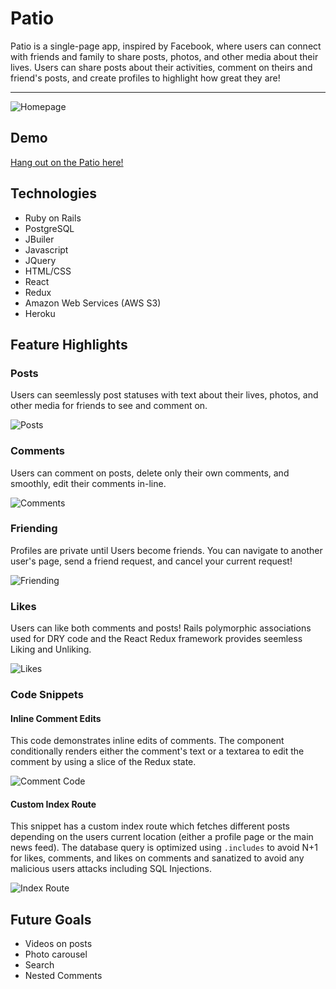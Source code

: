 # Patio 

   Patio is a single-page app, inspired by Facebook, where users can connect with friends and family to share posts, photos, and other media
about their lives. Users can share posts about their activities, comment on theirs and friend's posts, and create  profiles to highlight how great they are!  

---

![Homepage](https://user-images.githubusercontent.com/51393952/68999277-82fb7400-0873-11ea-990e-4851d99cc54c.jpg)

## Demo

[Hang out on the Patio here!](https://patio-fsp.herokuapp.com/?#/)

## Technologies
  + Ruby on Rails
  + PostgreSQL
  + JBuiler
  + Javascript
  + JQuery
  + HTML/CSS
  + React
  + Redux
  + Amazon Web Services (AWS S3)
  + Heroku
  
 ## Feature Highlights
 
 ### Posts
   Users can seemlessly post statuses with text about their lives, photos, and other media for friends to 
   see and comment on.
   
   ![Posts](https://media.giphy.com/media/KCdUhACqLy02Js4gfT/giphy.gif)
   
### Comments
  Users can comment on posts, delete only their own comments, and smoothly, edit their comments in-line.
  
  ![Comments](https://user-images.githubusercontent.com/51393952/69013220-7b4ed480-0932-11ea-8a06-35cf07b498f4.gif)
  
### Friending
  Profiles are private until Users become friends. You can navigate to another user's page, send a friend request, and cancel your current request!
  
  ![Friending](https://user-images.githubusercontent.com/51393952/70950892-bcf89b00-2016-11ea-8341-869bae7ec78f.gif)
  
### Likes
   Users can like both comments and posts! Rails polymorphic associations used for DRY code and the React Redux framework provides seemless Liking and Unliking.
   
   ![Likes](https://user-images.githubusercontent.com/51393952/70949742-79506200-2013-11ea-85c3-c1e58ea4c29d.gif)
   
  
### Code Snippets
#### Inline Comment Edits
   This code demonstrates inline edits of comments. The component conditionally renders either the comment's text or a textarea to edit the comment by using a slice of the Redux state.
   
  ![Comment Code](https://user-images.githubusercontent.com/51393952/70081144-d59b9680-15bc-11ea-8cbf-824f6b579e13.jpg)
  
#### Custom Index Route
   This snippet has a custom index route which fetches different posts depending on the users current location (either a profile page or the main news feed). The database query is optimized using `.includes` to avoid N+1 for likes, comments, and likes on comments and sanatized to avoid any malicious users attacks including SQL Injections.  

![Index Route](https://user-images.githubusercontent.com/51393952/70410120-d3916780-1a02-11ea-8de0-8a1c62b9c848.png)
  
## Future Goals
 + Videos on posts 
 + Photo carousel
 + Search 
 + Nested Comments 
